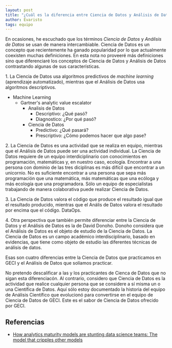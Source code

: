 ```yaml
---
layout: post
title: "¿Cuál es la diferencia entre Ciencia de Datos y Análisis de Datos?"
author: Evaristo
tags: equipo
---
```


En ocasiones, he escuchado que los términos _Ciencia de Datos_ y _Análisis de Datos_ se usan de
manera intercambiable. Ciencia de Datos es un concepto que recientemente ha ganado popularidad por
lo que actualmente coexisten muchas definiciones. En esta nota no proveeré más definiciones sino que
diferenciaré los conceptos de Ciencia de Datos y Análisis de Datos contrastando algunas de sus
características.

1\. La Ciencia de Datos usa algoritmos predictivos de _machine learning_ (aprendizaje automatizado),
mientras que el Análisis de Datos usa algoritmos descriptivos.

- Machine Learning
    - Gartner's analytic value escalator
        - Analisis de Datos
            - Descriptivo: ¿Qué pasó?
            - Diagnostico: ¿Por qué pasó?
        - Ciencia de Datos
            - Predictivo: ¿Qué pasará?
            - Prescriptivo: ¿Cómo podemos hacer que algo pase?

2\. La Ciencia de Datos es una actividad que se realiza en equipo, mientras que el Análisis de Datos
puede ser una actividad individual. La Ciencia de Datos requiere de un equipo interdiciplinario con
conocimientos en programación, matemáticas y, en nuestro caso, ecología. Encontrar a una persona con
dominio de las tres diciplinas es más difícil que encontrar a un unicornio. No es suficiente
encontrar a una persona que sepa más programación que una matemática, más matemáticas que una
ecóloga y más ecología que una programadora. Sólo un equipo de especialistas trabajando de manera
colaborativa puede realizar Ciencia de Datos.

3\. La Ciencia de Datos valora el código que produce el resultado igual que el resultado producido,
mientras que el Anális de Datos valora el resultado por encima que el código. DataOps.

4\. Otra perspectiva que también permite diferenciar entre la Ciencia de Datos y el Análisis de Datos es
la de David Donoho. Donoho considera que el Análisis de Datos es el objeto de estudio de la Ciencia
de Datos. La Ciencia de Datos es un campo académico interdisciplinario, basado en evidencias, que
tiene como objeto de estudio las diferentes técnicas de análisis de datos.

Esas son cuatro diferencias entre la Ciencia de Datos que practicamos en GECI y el Análisis de Datos
que solíamos practicar.

No pretendo descalificar a las y los practicantes de Cienca de Datos que no sigan esta
diferenciacón. Al contrario, considero que Ciencia de Datos es la actividad que realice cualquier
persona que se considere a sí misma un o una Científica de Datos. Aquí sólo estoy documentado la
historia del equipo de Análisis Científico que evolucionó para convertirse en el equipo de Ciencia
de Datos de GECI. Este es el sabor de Ciencia de Datos ofrecido por GECI.

## Referencias

- [How analytics maturity models are stunting data science teams: The model that cripples other
  models](https://towardsdatascience.com/how-analytics-maturity-models-are-stunting-data-science-teams-962e3c62d749)
